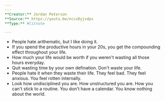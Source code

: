 ```yaml
---
---
**Creator:** Jordan Peterson
**Source:** https://youtu.be/nccvDyjvdps
**Type:** #litnote 

---
```


- People hate arithematic, but I like doing it.
- If you spend the productive hours in your 20s, you get the compounding effect throughout your life.
- How much your life would be worth if you weren't wasting all those hours everyday.
- Quit wasting time by your own defination. Don't waste your life. 
- People hate it when they waste their life. They feel bad. They feel anxious. You feel rotten internally.
- Look how undisciplined you are. How unstructured you are. How you can't stick to a routine. You don't have a calendar. You know nothing about the world.